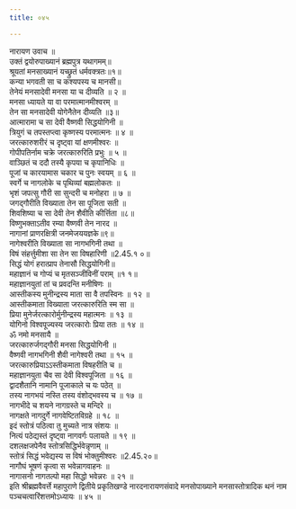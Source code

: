 ```yaml
---
title: ०४५

---
```

नारायण उवाच ॥  
उक्तं द्वयोरुपाख्यानं ब्रह्मपुत्र यथागमम्॥  
श्रूयतां मनसाख्यानं यच्छ्रुतं धर्मवक्त्रतः॥१॥  
कन्या भगवती सा च कश्यपस्य च मानसी॥  
तेनेयं मनसादेवी मनसा या च दीव्यति ॥ २ ॥  
मनसा ध्यायते या वा परमात्मानमीश्वरम् ॥  
तेन सा मनसादेवी योगेनैतेन दीव्यति ॥३॥  
आत्मारामा च सा देवी वैष्णवी सिद्धयोगिनी ॥  
त्रियुगं च तपस्तप्त्वा कृष्णस्य परमात्मनः ॥ ४ ॥  
जरत्कारुशरीरं च दृष्ट्वा यां क्षणमीश्वरः ॥  
गोपीपतिर्नाम चक्रे जरत्कारुरिति प्रभुः ॥ ५ ॥  
वाञ्छितं च ददौ तस्यै कृपया च कृपानिधिः ॥  
पूजां च कारयामास चकार च पुनः स्वयम् ॥ ६ ॥  
स्वर्गे च नागलोके च पृथिव्यां बह्मलोकतः ॥  
भृशं जपत्सु गौरी सा सुन्दरी च मनोहरा ॥ ७ ॥  
जगद्गौरीति विख्याता तेन सा पूजिता सती ॥  
शिवशिष्या च सा देवी तेन शैवीति कीर्त्तिता ॥८॥  
विष्णुभक्ताऽतीव रम्या वैष्णवी तेन नारद ॥  
नागानां प्राणरक्षित्री जनमेजययज्ञके॥९॥  
नागेश्वरीति विख्याता सा नागभगिनी तथा ॥  
विषं संहर्त्तुमीशा सा तेन सा विषहारिणी ॥2.45.१ ०॥  
सिद्धं योगं हरात्प्राप तेनासौ सिद्धयोगिनी॥  
महाज्ञानं च गोप्यं च मृतसञ्जीविनीं पराम् ॥१ १॥  
महाज्ञानयुतां तां च प्रवदन्ति मनीषिणः ॥  
आस्तीकस्य मुनीन्द्रस्य माता सा वै तपस्विनः ॥ १२ ॥  
आस्तीकमाता विख्याता जरत्कारुरिति स्म सा ॥  
प्रिया मुनेर्जरत्कारोर्मुनीन्द्रस्य महात्मनः ॥ १३ ॥  
योगिनो विश्वपूज्यस्य जरत्कारोः प्रिया ततः ॥ १४ ॥  
ॐ नमो मनसायै ॥  
जरत्कारुर्जगद्गौरी मनसा सिद्धयोगिनी ॥  
वैष्णवी नागभगिनी शैवी नागेश्वरी तथा ॥ १५ ॥  
जरत्कारुप्रियाऽऽस्तीकमाता विषहरीति च ॥  
महाज्ञानयुता चैव सा देवी विश्वपूजिता ॥ १६ ॥  
द्वादशैतानि नामानि पूजाकाले च यः पठेत् ॥  
तस्य नागभयं नस्ति तस्य वंशोद्भवस्य च ॥ १७ ॥  
नागभीदे च शयने नागग्रस्ते च मन्दिरे ॥  
नागक्षते नागदुर्गे नागवेष्टितविग्रहे ॥ १८ ॥  
इदं स्तोत्रं पठित्वा तु मुच्यते नात्र संशयः ॥  
नित्यं पठेद्यस्तं दृष्ट्वा नागवर्गः पलायते ॥ १९ ॥  
दशलक्षजपेनैव स्तोत्रसिद्धिर्भवेन्नृणाम् ॥  
स्तोत्रं सिद्धं भवेद्यस्य स विषं भोक्तुमीश्वरः ॥2.45.२०॥  
नागौघं भूषणं कृत्वा स भवेन्नागवाहनः ॥  
नागासनो नागतल्पो महा सिद्धो भवेन्नरः ॥ २१ ॥  
इति श्रीब्रह्मवैवर्त्ते महापुराणे द्वितीये प्रकृतिखण्डे नारदनारायणसंवादे मनसोपाख्याने मनसास्तोत्रादिक थनं नाम पञ्चचत्वारिंशत्तमोऽध्यायः ॥ ४५ ॥